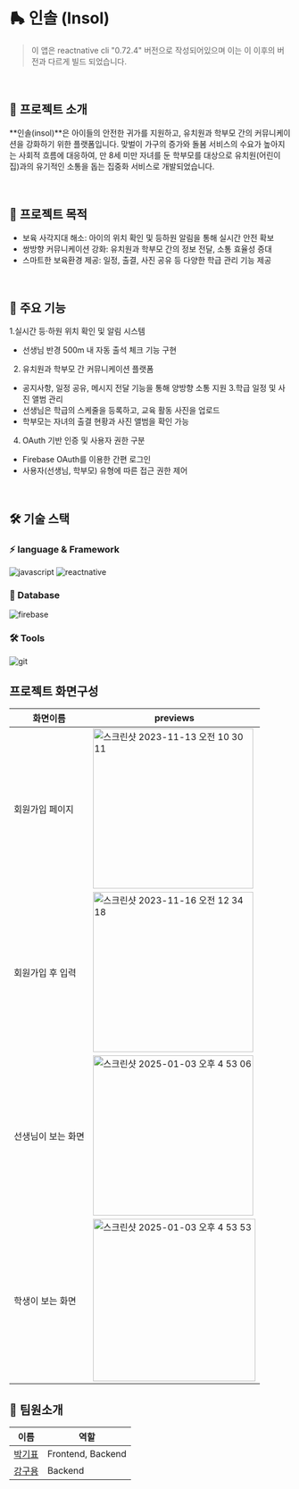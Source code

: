 # 🛼 인솔 (Insol)
> 이 앱은 reactnative cli    "0.72.4" 버전으로 작성되어있으며 이는 이 이후의 버전과 다르게 빌드 되었습니다.
</br>

## 📌 프로젝트 소개
**인솔(insol)**은 아이들의 안전한 귀가를 지원하고, 유치원과 학부모 간의 커뮤니케이션을 강화하기 위한 플랫폼입니다.
맞벌이 가구의 증가와 돌봄 서비스의 수요가 높아지는 사회적 흐름에 대응하여, 만 8세 미만 자녀를 둔 학부모를 대상으로 유치원(어린이집)과의 유기적인 소통을 돕는 집중화 서비스로 개발되었습니다.

</br>

## 📌 프로젝트 목적
- 보육 사각지대 해소: 아이의 위치 확인 및 등하원 알림을 통해 실시간 안전 확보
- 쌍방향 커뮤니케이션 강화: 유치원과 학부모 간의 정보 전달, 소통 효율성 증대
- 스마트한 보육환경 제공: 일정, 출결, 사진 공유 등 다양한 학급 관리 기능 제공

</br>

## 📌 주요 기능

1.실시간 등·하원 위치 확인 및 알림 시스템
 - 선생님 반경 500m 내 자동 출석 체크 기능 구현
2. 유치원과 학부모 간 커뮤니케이션 플랫폼
 - 공지사항, 일정 공유, 메시지 전달 기능을 통해 양방향 소통 지원
3.학급 일정 및 사진 앨범 관리
 - 선생님은 학급의 스케줄을 등록하고, 교육 활동 사진을 업로드
 - 학부모는 자녀의 출결 현황과 사진 앨범을 확인 가능
4. OAuth 기반 인증 및 사용자 권한 구분
 - Firebase OAuth를 이용한 간편 로그인
 - 사용자(선생님, 학부모) 유형에 따른 접근 권한 제어

</br>

## 🛠️ 기술 스택
### ⚡️ language & Framework
![javascript](https://img.shields.io/badge/javascript-F7DF1E?style=for-the-badge&logo=javascript&logoColor=000000)
![reactnative](https://img.shields.io/badge/reactnative-20232A?style=for-the-badge&logo=react&logoColor=61DAFB)

### 💾 Database
![firebase](https://img.shields.io/badge/firebase-4285F4?style=for-the-badge&logo=firebase&logoColor=white)

### 🛠️ Tools
![git](https://img.shields.io/badge/git-F05032?style=for-the-badge&logo=git&logoColor=white)
## 프로젝트 화면구성

| 화면이름          | previews  |
|------------------|---------------------|
| 회원가입 페이지   | <img width="287" alt="스크린샷 2023-11-13 오전 10 30 11" src="https://github.com/user-attachments/assets/5ee8d17f-8d7d-4a2c-84f9-c099a1bee4eb" />   |
| 회원가입 후 입력 | <img width="287" alt="스크린샷 2023-11-16 오전 12 34 18" src="https://github.com/user-attachments/assets/0fe53160-f9e5-4be9-8386-1c95e6e9f7ac" /> |
| 선생님이 보는 화면       | <img width="287" alt="스크린샷 2025-01-03 오후 4 53 06" src="https://github.com/user-attachments/assets/c10e7923-b4bf-4e83-98bb-f8225e664c8a"/>  |
|학생이 보는 화면  |<img width="291" alt="스크린샷 2025-01-03 오후 4 53 53" src="https://github.com/user-attachments/assets/167826f7-49f7-4e9f-9c80-07af0573c56f" /> | 

## 👋️ 팀원소개 
| 이름  | 역할  |
| --- | --- |
| [박기표](https://github.com/ppward) | Frontend, Backend |
| [강구용](https://github.com/kangguyong) | Backend  |


<!--# Insol
## _아이들의 안전한 귀가를 위한 위치공유 어플리케이션 "인솔"_
> 이 앱은 reactnative cli    "0.72.4" 버전으로 작성되어있으며 이는 이 이후의 버전과 다르게 빌드 되었습니다.  
<img width="300" alt="스크린샷 2023-09-22 오후 11 32 48" src="https://github.com/user-attachments/assets/cb4ffb6f-e539-4a22-a98f-336b22ee7c6c" />  

<br>
# Start
1. git clone https://github.com/ppward/insol.git

    npm install 
    
2. 각 환경에 맞는 개발툴을 사용해 빌드 
    google map의 경우 api를 따로 발급 받아서 추가.
    안드로이드 스튜디오와 xcode의 환경에서 추가 
    ios - AppDelegate.mm 파일에 추가
-->
    



